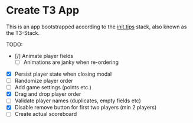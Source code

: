 # Create T3 App

This is an app bootstrapped according to the [init.tips](https://init.tips) stack, also known as the T3-Stack.

TODO:
- [/] Animate player fields
    - [ ] Animations are janky when re-ordering 
- [x] Persist player state when closing modal
- [ ] Randomize player order
- [ ] Add game settings (points etc.)
- [X] Drag and drop player order
- [ ] Validate player names (duplicates, empty fields etc)
- [X] Disable remove button for first two players (min 2 players)
- [ ] Create actual scoreboard